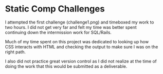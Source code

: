 # Static Comp Challenges

I attempted the first challenge (challenge1.png) and timeboxed my work to two hours. I did not get very far and felt my time was better spent continuing down the intermission work for SQL/Rails.

Much of my time spent on this project was dedicated to looking up how CSS interacts with HTML and checking the output to make sure I was on the right path.

I also did not practice great version control as I did not realize at the time of doing the work that this would be submitted as a deliverable.
